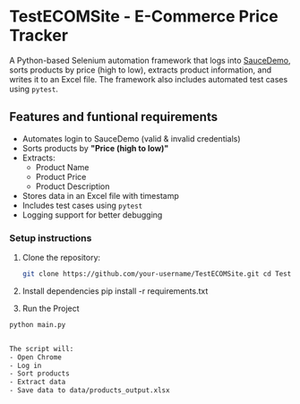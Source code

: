 # TestECOMSite - E-Commerce Price Tracker

A Python-based Selenium automation framework that logs into [SauceDemo](https://www.saucedemo.com/), sorts products by price (high to low), extracts product information, and writes it to an Excel file. The framework also includes automated test cases using `pytest`.


## Features and funtional requirements

- Automates login to SauceDemo (valid & invalid credentials)
- Sorts products by **"Price (high to low)"**
- Extracts:
  - Product Name
  - Product Price
  - Product Description
- Stores data in an Excel file with timestamp
- Includes test cases using `pytest`
- Logging support for better debugging

### Setup instructions

1. Clone the repository:
   ```bash
   git clone https://github.com/your-username/TestECOMSite.git cd TestECOMSite

2. Install dependencies
   pip install -r requirements.txt

3. Run the Project
```bash
python main.py


The script will:
- Open Chrome
- Log in
- Sort products
- Extract data
- Save data to data/products_output.xlsx

